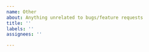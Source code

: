 ```yaml
---
name: Other
about: Anything unrelated to bugs/feature requests
title: ''
labels: ''
assignees: ''

---
```



